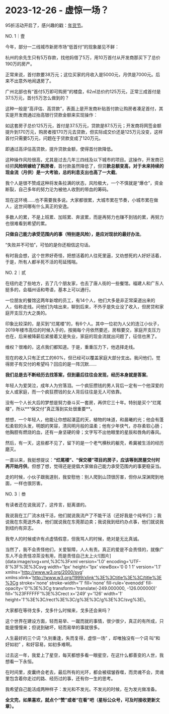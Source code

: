 # 2023-12-26 - 虚惊一场？

95折活动开启了，感兴趣的戳：[年货节](http://mp.weixin.qq.com/s?__biz=Mzg2MTg2OTYzNQ==&mid=2247484069&idx=1&sn=794d98dc7ae36825956977bcb369ad65&chksm=ce11c189f966489f3c4e0d376e8de4c8ee2da48e24d20424332616111a12c374b972e83683df&scene=21#wechat_redirect)。

NO. 1｜壹

今年，部分一二线城市新房市场“低首付”的现象屡见不鲜：

杭州的余先生只有5万存款，找他妈借了5万，用10万首付从开发商那买下了总价190万的房产。

正常来说，首付款要38万元；这位买家的月收入是5000元，月供是7000元。后来不出意外地闹退房了。

广州北部也有“首付5万即可购房”的楼盘，62㎡总价约125万元，正常三成首付是37.5万元，首付5万怎么做到的？

这种一般是“高评估、高贷款”，表面上是开发商补贴首付款让购房者凑足首付，其实是开发商通过抬高银行贷款金额来实现操作：

如这套房子总价125万元，首付是37.5万元，贷款是87.5万元；开发商将网签金额提升到170万元，购房者按170万元去贷款，但实际成交价还是125万元没变，这样首付只需要5万元，问题在于贷款变成了120万元。

即通过高评估高贷款，提升贷款金额，使得首付款降低。

这种操作风险很高，尤其是过去几年三四线及以下城市的项目。这操作，开发商已经把**风险转嫁给了购房者**，首付款虽然降低了，但贷**款总额变高，对于未来持续的现金流（月供）是一大考验，总的利息支出也高了一大截**。

我个人是很不赞成这种将发条拉满的状态，风险极大，一个不慎就是“爆仓”，资金断裂，自己多年的努力沦为被他人收割的带血的筹码。

现在这环境......也不需要我多说。大家都很累，大城市累在节奏，小城市累在做人，这世间哪有什么真正的安逸。

多数人的累，不是上班累、加班累、奔波累，而是再努力也赚不到钱的累，再努力也很难看到希望的累。

**只做自己能力承受范围内的事（特别是风险），是应对现状的最好办法**。

“失败并不可怕”，可怕的是你还相信这句话。

有时我会想，这个世界好奇怪，把想活着的人往死里逼，又劝想死的人好好活着，于是，所有人都半死不活的苟延残喘。

NO. 2｜贰

在纽约走了些地方，去了几个朋友家，也去了唐人街的一些餐馆。福建人和广东人挺多的，会福州话和粤语，基本上可以通行。

一位朋友的餐馆这两年新增的员工，有14个人，他们大多是非正常渠道出来的人，俗称走线。问他们为啥出来，聊到后来，不外乎是失业没了收入，但房贷和家庭开支压力大之类的。

印象比较深的，是买到“烂尾楼”的，有6个人。其中一位初为人父的连江小伙子，2019年楼市高位的时候入手的，按揭每个月依然要还，房租要交，家庭开支压力也在，后来被降薪后紧接着又是失业，家庭的现金流就出问题了，征信也黑了。

维权？很难的，这点我们都知道。于是，重重压力下，他选择走线。

现在的收入只有正式工的60%，但已经可以覆盖家庭大部分支出。我问他们，觉得房子有交付的希望吗？回应的是一阵沉默......

**我们总是去不断经历去找答案，但到最后往往会发现，经历本身就是答案**。

年轻人为爱哭泣，成年人为穷落泪。一个疯狂攒钱的男人背后一定有一个他深爱的女人或家庭，而一个疯狂攒钱的女人背后往往是无人可依靠。

没有一个人长大后的梦想是努力奋斗买一套房，再供它三十年。特别是买个“烂尾楼”，所以**“保交付”真正落到实处很重要**。

想想，一个年轻人，他能让你想起湛蓝的天，植物的味道，和晨曦的光；他会有蓬松柔软的头发，明朗的笑容，清风明月般的温柔；他有少年侠气，亦存柔软心肠；他胸腔有燃烧的血，还有一身坚硬的骨；文字写不出他眼里的星辰和唇角的春风。

然后，有一天，这些都不见了，留下的是一个老气横秋的躯壳，希冀被生活的经历磨灭。

一直以来，我挺想提议：**“烂尾楼”、“保交楼”项目的房子，应该等到房屋交付时再开始月供**。但想了想，觉得还是提倡大家做自己能力承受范围内的事更稳妥当。

走的时候，小伙子跟我道别，我安慰他：别人爬到山顶很厉害，但你从深渊爬到地面，一样也很厉害。

NO. 3｜叁

有读者还在说我润了，这传言，挺离谱的。

我说我在工厂流水线干活，他们就说我流产了不能干活（还好我是个纯爷们）；我说我在东莞送外卖，他们就说我在东莞那边卖；我说我到纽约办点事，他们就说我到纽约有异志。

我夸人的时候或许有点虚情假意，但我骂人的时候，绝对是无比真诚。

当然了，我不会责怪他们，关爱智障，人人有责。真正的爱是不会责怪的，就像广东人不会责怪凉茶没有用，而是责怪自己太上火![图片](data:image/svg+xml,%3C%3Fxml version='1.0' encoding='UTF-8'%3F%3E%3Csvg width='1px' height='1px' viewBox='0 0 1 1' version='1.1' xmlns='http://www.w3.org/2000/svg' xmlns:xlink='http://www.w3.org/1999/xlink'%3E%3Ctitle%3E%3C/title%3E%3Cg stroke='none' stroke-width='1' fill='none' fill-rule='evenodd' fill-opacity='0'%3E%3Cg transform='translate(-249.000000, -126.000000)' fill='%23FFFFFF'%3E%3Crect x='249' y='126' width='1' height='1'%3E%3C/rect%3E%3C/g%3E%3C/g%3E%3C/svg%3E)。

大家都在等待戈多，戈多什么时候来，戈多还会来吗？

这个世界在建设方面，轻而易举、一蹴而就的事情，很少很少，真正的有所成，只能是慢慢来；但说到破坏，轻而易举的事就很多。

人生最好的三个词 “久别重逢，失而复得，虚惊一场” ，却唯独没有一个词 叫“和好如初” ，和好容易，如初多难啊。

过去这一年，我爱上了星空，每天都想多看一眼星空，在这什么都善变的人世，我想看一下永恒。

在时间里，皮囊终会老去，最后所有的光环，都会被褶皱吞噬，而灵魂不会，灵魂里包含着你走过的路、经历过的事，还有你一生的思考。

我希望自己能活成两种样子：发光和不发光。不发光的时候，在为发光做准备。

**全文完，如果喜欢，就点个“赞”或者“在看”吧（星标公众号，可及时接收更新文章）。**
